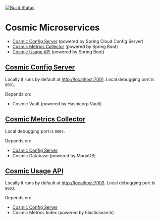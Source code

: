 [![Build Status](https://beta-jenkins.mcc.schubergphilis.com/buildStatus/icon?job=cosmic-microservices/0001-cosmic-microservices-master-build)](https://beta-jenkins.mcc.schubergphilis.com/job/cosmic-microservices/job/0001-cosmic-microservices-master-build/)

# Cosmic Microservices

- [Cosmic Config Server](cosmic-config-server) (powered by Spring Cloud Config Server)
- [Cosmic Metrics Collector](cosmic-metrics-collector) (powered by Spring Boot)
- [Cosmic Usage API](cosmic-usage-api) (powered by Spring Boot)

## [Cosmic Config Server](cosmic-config-server)

Locally it runs by default at [http://localhost:7001](http://localhost:7001).
Local debugging port is `8001`.

Depends on:
- Cosmic Vault (powered by Hashicorp Vault)

## [Cosmic Metrics Collector](cosmic-metrics-collector)

Local debugging port is `8002`.

Depends on:
- [Cosmic Config Server](cosmic-config-server)
- Cosmic Database (powered by MariaDB)

## [Cosmic Usage API](cosmic-usage-api)

Locally it runs by default at [http://localhost:7003](http://localhost:7003).
Local debugging port is `8003`.

Depends on:
- [Cosmic Config Server](cosmic-config-server)
- Cosmic Metrics Index (powered by Elasticsearch)
